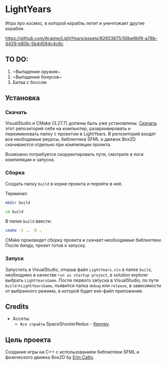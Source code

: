 # LightYears

Игра про космос, в которой корабль летит и уничтожает другие корабли. 

https://github.com/Araime/LightYears/assets/82653875/56be9bf9-a78b-4429-b80b-5b4d594c4c6c

## TO DO: 
1. ~Выпадение оружия~
1. ~Выпадение бонусов~
1. Битва с боссом

## Установка

### Скачать

VisualStudio и CMake (3.27.7) должны быть уже установлены.
[Скачать](https://github.com/Araime/LightYears/archive/refs/heads/master.zip) этот 
репозиторий себе на компьютер, разархивировать и переименовать папку с проектом в LightYears.
В репозиторий входят все необхдимые реурсы, библиотека SFML и движок Box2D скачиваются отдельно 
при компиляции проекта.

Возможно потребуется скорректировать пути, смотрите в логи компиляции и запуска.

### Сборка

Создать папку `build` в корне проекта и перейти в неё.

Терминал:
```sh
mkdir build
```
```sh
cd build
```

В папке `build` ввести:
```sh
cmake -S .. -B .
```
CMake произведет сборку проекта и скачает необходимые библиотеки.
После билда, проект готов к запуску.

### Запуск

Запустить в VisualStudio, открыв файл `LightYears.sln`
в папке `build`, необходимо в качестве `run as startup project`, в solution explorer выбрать
`LightYearsGame`. После первого запуска в VisualStudio, по пути `build`->`LightYearsGame`,
появится папка `debug` или `release`, в зависимости от выбранного режима, в которой будет
exe-файл приложения.

## Credits
- Ассеты:  
	- `Все спрайты` SpaceShooterRedux - [Kenney](https://kenney.nl/assets/space-shooter-redux).

## Цель проекта

Создание игры на C++ с использованием библиотеки SFML и физического движка Box2D by 
[Erin Catto](https://github.com/erincatto/box2d).
